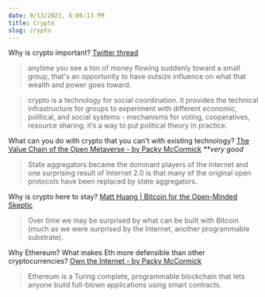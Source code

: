 ```yaml
---
date: 9/13/2021, 6:06:13 PM
title: Crypto
slug: crypto
---
```


Why is crypto important? [Twitter thread](https://twitter.com/jasminewsun/status/1417232447994044416)

> anytime you see a ton of money flowing suddenly toward a small group, that's an opportunity to have outsize influence on what that wealth and power goes toward.

> crypto is a technology for social coordination. it provides the technical infrastructure for groups to experiment with different economic, political, and social systems - mechanisms for voting, cooperatives, resource sharing. it’s a way to put political theory in practice.

What can you do with crypto that you can't with existing technology? [The Value Chain of the Open Metaverse - by Packy McCormick](https://www.notboring.co/p/the-value-chain-of-the-open-metaverse?curius=3) _\*\*very good_

> State aggregators became the dominant players of the internet and one surprising result of Internet 2.0 is that many of the original open protocols have been replaced by state aggregators.

Why is crypto here to stay? [Matt Huang \| Bitcoin for the Open-Minded Skeptic](https://www.matthuang.com/bitcoin_for_the_open_minded_skeptic)

> Over time we may be surprised by what can be built with Bitcoin (much as we were surprised by the Internet, another programmable substrate).

Why Ethereum? What makes Eth more defensible than other cryptocurrencies? [Own the Internet - by Packy McCormick](https://www.notboring.co/p/own-the-internet)

> Ethereum is a Turing complete, programmable blockchain that lets anyone build full-blown applications using smart contracts.
